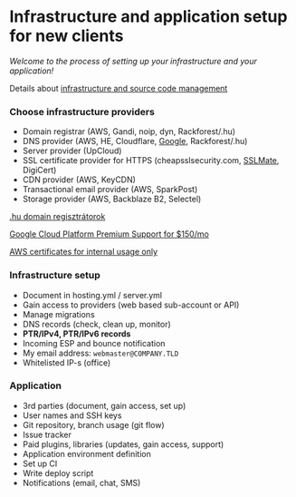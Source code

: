 # Infrastructure and application setup for new clients

*Welcome to the process of setting up your infrastructure and your application!*

Details about [infrastructure and source code management](/master/CV.md)

### Choose infrastructure providers

- Domain registrar (AWS, Gandi, noip, dyn, Rackforest/.hu)
- DNS provider (AWS, HE, Cloudflare, [Google](https://cloud.google.com/dns/pricing), Rackforest/.hu)
- Server provider (UpCloud)
- SSL certificate provider for HTTPS (cheapsslsecurity.com, [SSLMate](https://sslmate.com/), DigiCert)
- CDN provider (AWS, KeyCDN)
- Transactional email provider (AWS, SparkPost)
- Storage provider (AWS, Backblaze B2, Selectel)

[.hu domain regisztrátorok](http://www.domain.hu/domain/)

[Google Cloud Platform Premium Support for $150/mo](https://cloud.google.com/support/?options=premium-support#options)

[AWS certificates for internal usage only](https://aws.amazon.com/certificate-manager/faqs/#services_used)

### Infrastructure setup

- Document in hosting.yml / server.yml
- Gain access to providers (web based sub-account or API)
- Manage migrations
- DNS records (check, clean up, monitor)
- **PTR/IPv4, PTR/IPv6 records**
- Incoming ESP and bounce notification
- My email address: `webmaster@COMPANY.TLD`
- Whitelisted IP-s (office)

### Application

- 3rd parties (document, gain access, set up)
- User names and SSH keys
- Git repository, branch usage (git flow)
- Issue tracker
- Paid plugins, libraries (updates, gain access, support)
- Application environment definition
- Set up CI
- Write deploy script
- Notifications (email, chat, SMS)
